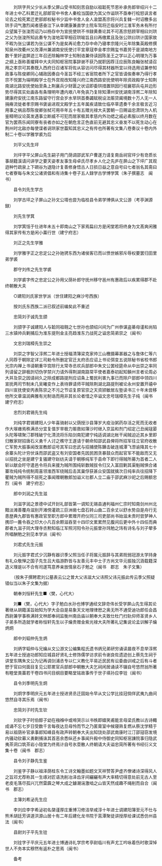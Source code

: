 <!-- { "loadSidebar": true } -->
　　刘珙字共父少长从季父屏山受书知刻苦自励以祖韐死节恩补承务郎举绍兴十二年进士中乙科累迁礼部郎官中书舍人秦桧当国欲为其父作谥珙不亟奉行桧怒讽言者论去之桧死累迁吏部郎权秘书少监中书舍人金人渝盟髙宗将兴兵复雠一时诏檄多出珙手词气激烈闻者感奋泣下从幸建康兼直学士院车驾将迁临安时江淮军务未有所付众望属于张浚而诏乃以杨存中为宣抚使珙不书録黄奏论其不可髙宗怒顾宰相曰刘珙之父为张浚所知此奏专为浚地耳宰相召珙喻旨且曰再缴累且及张公珙曰珙计国家故不暇为张公谋若为张公谋不为是矣再论愈力存中命乃寝孝宗隆兴元年除集英殿修撰知泉州改衢州又改潭州兼湖南安抚使讨平宜章冦李金孝宗赐玺书嘉劳于是湖南地方数千里奸盗屏迹三年召还除翰林学士知制诰兼侍读因陈圣王之学以正心明理为万事之纲上亟称善擢拜中大夫同知枢宻院事辞谢不获乃就职因荐汪应辰陈良翰张栻请召用之孝宗可其奏既入西府日召诸军将佐从容访问尽得其材器所宜以待选用诏兼参知政事与陈俊卿同心辅政因奏自今圣旨不经三省宻院者所下之官皆请俟奏审乃得行孝宗不悦罢为端明殿学士在外宫观改知隆兴府江南西路安抚使明年除资政殿学士知荆南湖北路安抚使始至条上荆襄兵少财匮之状诏即委珙措置珙因行视襄鄂兵屯并边形势尽得其实处画各有条理明年遭内艰八年免丧乃复除知潭州安抚湖南淳熈二年除知建康府安抚江南东路留守行宫会岁水旱珙首奏蠲赋税设法赈贷阖境数十万人无一人捐瘠流徙者孝宗赐书褒谕进观文殿学士五年属疾请致仕临卒草遗奏千余言极言近习用事之祸且荐陈俊卿张栻可用卒年五十有五赠光禄大夫罢朝一日赐谥忠肃珙为人机鉴精明议论英发遇事立断威不可犯而居家极其孝慈内外功缌之戚必素服以终月数在官为罢燕乐闻同寮有丧者亦如之在朝危言正色直前无避其忠义奋发不以死生动心在荆州时北敌亦每使谍者诇珙家世葢知其忠义之有传也所著有文集八卷奏议十卷内外制二十卷以学雅学裘为后 

　　刘平父先生坪

　　刘坪字平父屏山先生嗣子用门荫调邵武军户曹遂力请复南岳祠官坪少有竒质长事胡籍溪请问讲学之要天姿孝友事生母卓氏尽孝乡人化之先庐在屏山之下坪广其观逰种竹疏泉上下磵谷为退隐计复善修身悟古人日损日益之意自号曰七者翁名其斋曰七者寮每与朱文公诸贤倡和有诗集十卷子五人録学古学博学箕（朱子撰墓志　闽书）

　　县令刘先生学古

　　刘学古坪之子屏山之孙文公壻也尝为临桂县令弟学博俱从文公游（考亭渊源録）

　　刘先生学箕

　　刘学箕恬于仕进年未五十即南山之下家焉扁曰方是闲堂若将终身为文髙爽闲雅得其家传有方是闲小藁行世（建宁府志）

　　刘正之先生学雅

　　刘学雅字正之忠定公之孙驰骋东西为诸侯客已而以愤世嫉邪斥辱权要罢归田里弟学裘

　　郡守刘传之先生学裘

　　刘学裘字传之忠定公之孙用父荫补郎守抚州移守邕州有惠政后以疾累得郡不赴终朝散大夫

　　○建阳刘氏家世学派（世住建阳之麻沙号西族）

　　按刘氏东西族二派已叙述前编矣此不重述

　　忠简刘子诚先生颌

　　刘颌字子诚建阳人与韐同祖翱之七世孙也颌绍兴间为广州叅谋盗綦母谨和尚陷三水镇帅兵剿捕后为淮东提刑金主亮趋淮东力战死之谥忠简弟崇之（闽书）

　　文忠刘瑞樟先生崇之

　　刘崇之字智父淳熈二年进士授福清簿梁克家帅三山檄摄幕甚器之与詹体仁等六人同荐于朝除定详三司勑令所删定官迁太府丞应诏上书论弭变五说除秘书省校书郎光宗内禅上书请朝重华宫除行太常寺丞欢兵部郎中朱文公罢经筵命从中出崇之率同列请留之辞极剀切伪学禁兴力请外得荆湖南路常平使者嘉泰初起知贑州言者论周必大并及崇之因请祠久之除成都路提刑应诏条上蜀民利害九事已而除户部郎中领四川宣抚两司节制未几吴曦变作上表待罪请师平贼除荆湖北路提刑被论永州安置开禧中四川宣抚使安丙表陈崇之不污之节诏复原官崇之天资颕敏居左塾读书三十年未尝移他所文章温润典雅有光制诰而用非其长论者惜之卒谥文忠号瑞樟先生子纯（闽书　建宁府志）

　　忠烈刘君锡先生纯

　　刘纯字君锡建阳人少年喜骑射以父荫授沙县簿岁大疫治粥药存活之死而无收者作大塜瘗焉秩满丞分宜复值岁旱极力赈救如簿沙时继入京监和剂门绍定己丑闽冦晏头陀等啸聚汀郡残破宁化清流将乐陷剑南犯建宁纯适调湖北帐干闻贼迫近其乡里即归散家财招唐石义勇千人讨之樵守王遂请于朝命知邵武县俾将所招军往立官府收散亡军势大振事闻改宣教郎诏号其军曰忠武与招捕使陈韡击破连城潭飞漈谕降其七十余寨头陀计穷伏诛而邵武盗又有刘安国者先因民困贪暴鼓众而起官军不能敌而又无以招抚之坐是建宁复骚建守赵纺夫请于朝移纯军于县命下即行得贼所募为首者二人斩以献会旴守遣邑令将兵来援为贼所围纯斩数贼拔令归又入富田剿其渠魁贼惧合诸寨攻纯纯令统制周喜领淮西军绕贼后击其巢俘获甚众安国就擒次日纯率兵往招降下瞿贼为贼所得不屈死之事闻赠朝散郎加谥义壮郡人立二庙于邵武麻沙祀之后赐额忠烈（闽书　建宁府志）

　　郎中刘润之先生滋

　　刘滋字润之景德中试开封礼部皆第一调知无锡县通判福州仁宗时知南剑州州北黯淡滩善覆舟滋别开滩傍灌疏三巨洲凿七盘石转山曲二百余丈以舒水势自是舟行无患歴典九郡皆有惠政官至职方郎中累赠开府仪同三司吏部尚书始滋未贵时尝梦神人携印一簏令吞之印大小凡百余颗滋吞至十四印文累累然见腹间后更中外十四任而典郡者九滋子同大理寺丞勲知临江军照河阳令孙元振曽孙玮勉之玮有诗名与刘子翚多所唱酬勉之别见本学派（闽书）

　　刘君式先生元振

　　刘元振字君式少沉静有器识季父照当任子将属元振辞与其弟贶弱冠游太学持身有礼众敬惮之国子先生吕大临游酢皆与友善元丰中士子方尚文华元振独沉涵载籍深造义理是以不合有司遂笃意养亲放情泉石子勉之（闽书　郡志　朱子文集）

　　（按朱子撰聘君刘公墓表云公之曽大父讳滋大父讳照父讳元振此传云季父照疑错似当以朱子文集为据）

　　朝奉刘恒轩先生■〈樊，心代大〉

　　刘■〈樊，心代大〉字子勉白水孙也博学通经文辞竒伟长受学屏山先生得其论著继从胡籍溪旨始知为学大会自是易象天文地理律厯之奥无所不通受迪功郎任会昌西尉兼学事秩满转文林郎奉祠监衡州南岳庙以朝奉大夫致仕杜门扫轨仰师圣贤乡人子弟多所造就学者称恒轩先生以子爚贵赠金紫光禄大夫所著礼记集说论孟训解子爚炳炯

　　郎中刘韬仲先生炳

　　刘炳字韬仲与兄爚从文公游文公编集程氏遗书炳兄弟研穷诵读晨夜不息举淳熈五年进士授迪功郎知应城县好贤礼士修饰儒学访求前令谢良佐遗迹创上蔡先生祠于讲堂东隅朱文公为记再调剑浦丞专以仁义教化平易近民民有讼委曲训戒之后有斗者愬于官曰何面目复见公耶累官兵部郎中朝散大夫乞祠闲居诵读不辍自号悠然翁所著有睦堂类藁若干卷四书问目纲目要略堂铭故事传于世子填孙应李铨（闽书）

　　县令刘季明先生炯

　　刘炯字季明庆元五年进士授进贤丞迁固始令早从文公学比挂冠倘佯武夷九曲间悠然自寻其乐焉（闽书）

　　忠简刘子时先生钦

　　刘钦字子时伯醇子幼在襁褓中或啼哭示以书帙即嬉笑甫能言母梁氏教以古诗輙成诵不忘七岁日受数千言每夜达旦母怜而节之乃匿膏室中候寝熟复燃从蔡沈学精于易以祖荫补官承事郎知嵊县有政声转朝奉大夫出知饶处邵武南康时江汀邵冦窃发境内骚动钦募义勇剿捕诛其首恶余悉纵还乡事闻升殿中侍御史同知枢宻諌院事归隐武夷茶洞口筑茶岩小隐堂为终焉计自号氷壶散人终朝请大夫谥忠简所著有书经衍义文集十卷（闽书　郡志）

　　县令刘子静先生鉴

　　刘鉴字子静以祖泽荫桂东令工诗文翰墨如题文天祥赞答尹虚齐僚诸诗深得风人之旨邓尤荐称其一生琢对匠语洗削冶泽齿牙间纚纚有声大率精切得意处前无古人至老皮毛落尽孤兴兀然雷霹之琴大成之鐻潮湍激啮之山皆天然成趣不绳削而自合（闽书　郡志）

　　主簿刘希泌先生应

　　李刘应李字希泌初名棨谨厚庄重博习修洁举咸淳十年进士调建阳簿至元不仕与熊禾胡廷芳讲道洪源山居十有二年后建化龙书院于莒潭聚徒讲授厚给课试悉仿州县法（闽书）

　　县尉刘子平先生铨

　　刘铨字子平庆元五年进士博通诗礼学宗考亭尉临川有声尤工吟咏着伤时歌深悼世人不务本实穆然有返朴之思焉（闽书）

　　备考

